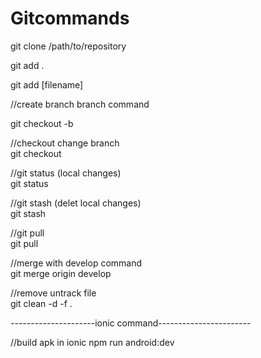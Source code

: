 # Gitcommands



git clone /path/to/repository

git add . 

git add [filename]

//create branch branch command                                                                                                     

git checkout -b <Branch Name>


//checkout change branch                                                                                          
git checkout <Branch Name>


//git status (local changes)                                                                                            
git status

//git stash (delet local changes)                                                                                          
git stash
  
//git pull                                                                                                                   
git pull
  
//merge with develop command                                                                                                                  
git merge origin develop
  
//remove untrack file                                                                                                          
git clean  -d  -f .
  
---------------------ionic command-----------------------

//build apk in ionic 
npm run android:dev

